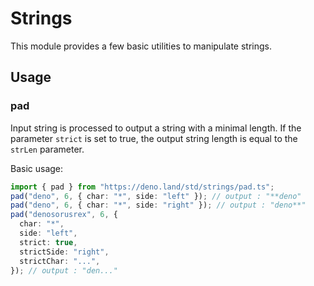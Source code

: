 # Strings

This module provides a few basic utilities to manipulate strings.

## Usage

### pad

Input string is processed to output a string with a minimal length. If the
parameter `strict` is set to true, the output string length is equal to the
`strLen` parameter.

Basic usage:

```ts
import { pad } from "https://deno.land/std/strings/pad.ts";
pad("deno", 6, { char: "*", side: "left" }); // output : "**deno"
pad("deno", 6, { char: "*", side: "right" }); // output : "deno**"
pad("denosorusrex", 6, {
  char: "*",
  side: "left",
  strict: true,
  strictSide: "right",
  strictChar: "...",
}); // output : "den..."
```
